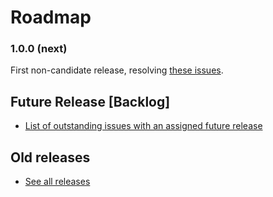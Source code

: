 # Roadmap

### 1.0.0 (next)
First non-candidate release, resolving [these issues](https://github.com/onrock-eng/github-webhooks/milestone/1).

## Future Release [Backlog]

* [List of outstanding issues with an assigned future release](https://github.com/onrock-eng/github-webhooks/milestones)

## Old releases

* [See all releases](https://github.com/onrock-eng/github-webhooks/releases)
